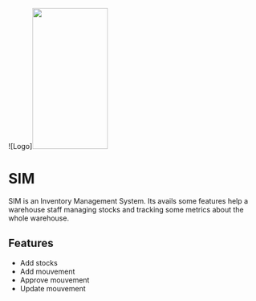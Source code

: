 
![Logo]<img src="https://github.com/Owlsome001/sim/blob/development/assets/images/logo.png" width="150" height="280">
# SIM

SIM is an Inventory Management System. Its avails some features help a warehouse staff managing stocks and tracking some metrics about the whole warehouse.




## Features

- Add stocks
- Add mouvement
- Approve mouvement
- Update mouvement
